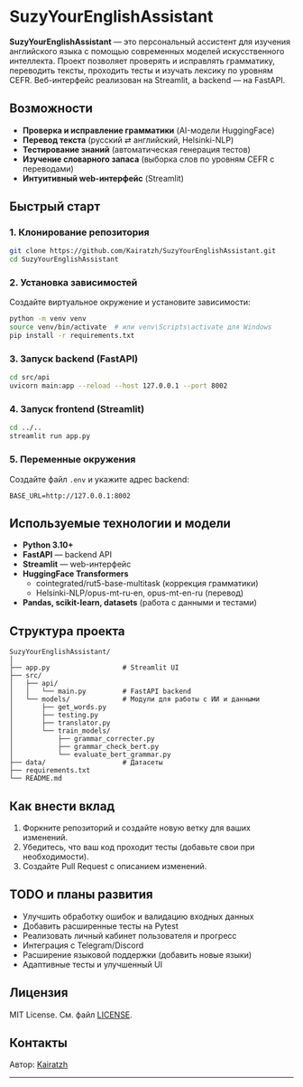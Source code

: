 # SuzyYourEnglishAssistant

**SuzyYourEnglishAssistant** — это персональный ассистент для изучения английского языка с помощью современных моделей искусственного интеллекта. Проект позволяет проверять и исправлять грамматику, переводить тексты, проходить тесты и изучать лексику по уровням CEFR. Веб-интерфейс реализован на Streamlit, а backend — на FastAPI.

## Возможности

- **Проверка и исправление грамматики** (AI-модели HuggingFace)
- **Перевод текста** (русский ⇄ английский, Helsinki-NLP)
- **Тестирование знаний** (автоматическая генерация тестов)
- **Изучение словарного запаса** (выборка слов по уровням CEFR с переводами)
- **Интуитивный web-интерфейс** (Streamlit)

## Быстрый старт

### 1. Клонирование репозитория
```bash
git clone https://github.com/Kairatzh/SuzyYourEnglishAssistant.git
cd SuzyYourEnglishAssistant
```

### 2. Установка зависимостей

Создайте виртуальное окружение и установите зависимости:
```bash
python -m venv venv
source venv/bin/activate  # или venv\Scripts\activate для Windows
pip install -r requirements.txt
```

### 3. Запуск backend (FastAPI)
```bash
cd src/api
uvicorn main:app --reload --host 127.0.0.1 --port 8002
```

### 4. Запуск frontend (Streamlit)
```bash
cd ../..
streamlit run app.py
```

### 5. Переменные окружения

Создайте файл `.env` и укажите адрес backend:
```
BASE_URL=http://127.0.0.1:8002
```

## Используемые технологии и модели

- **Python 3.10+**
- **FastAPI** — backend API
- **Streamlit** — web-интерфейс
- **HuggingFace Transformers**
    - cointegrated/rut5-base-multitask (коррекция грамматики)
    - Helsinki-NLP/opus-mt-ru-en, opus-mt-en-ru (перевод)
- **Pandas, scikit-learn, datasets** (работа с данными и тестами)

## Структура проекта

```
SuzyYourEnglishAssistant/
│
├── app.py                  # Streamlit UI
├── src/
│   ├── api/
│   │   └── main.py         # FastAPI backend
│   └── models/             # Модули для работы с ИИ и данными
│       ├── get_words.py
│       ├── testing.py
│       ├── translator.py
│       └── train_models/
│           ├── grammar_correcter.py
│           ├── grammar_check_bert.py
│           └── evaluate_bert_grammar.py
├── data/                   # Датасеты 
├── requirements.txt
└── README.md
```

## Как внести вклад

1. Форкните репозиторий и создайте новую ветку для ваших изменений.
2. Убедитесь, что ваш код проходит тесты (добавьте свои при необходимости).
3. Создайте Pull Request с описанием изменений.

## TODO и планы развития

- Улучшить обработку ошибок и валидацию входных данных
- Добавить расширенные тесты на Pytest
- Реализовать личный кабинет пользователя и прогресс
- Интеграция с Telegram/Discord
- Расширение языковой поддержки (добавить новые языки)
- Адаптивные тесты и улучшенный UI

## Лицензия

MIT License. См. файл [LICENSE](LICENSE).

## Контакты

Автор: [Kairatzh](https://github.com/Kairatzh)

---
